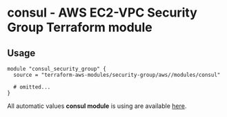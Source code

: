 # consul - AWS EC2-VPC Security Group Terraform module

## Usage

```hcl
module "consul_security_group" {
  source = "terraform-aws-modules/security-group/aws//modules/consul"

  # omitted...
}
```

All automatic values **consul module** is using are available [here](https://github.com/terraform-aws-modules/terraform-aws-security-group/blob/master/modules/consul/auto_values.tf).

<!-- BEGINNING OF PRE-COMMIT-TERRAFORM DOCS HOOK -->
<!-- END OF PRE-COMMIT-TERRAFORM DOCS HOOK -->
